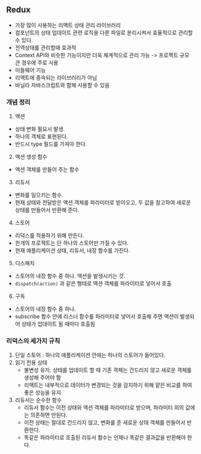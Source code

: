 ## Redux
- 가장 많이 사용하는 리액트 상태 관리 라이브러리
- 컴포넌트의 상태 업데이트 관련 로직을 다른 파일로 분리시켜서 효율적으로 관리할 수 있다.
- 전역상태를 관리할때 효과적
- Context API와 비슷한 기능이지만 더욱 체계적으로 관리 가능 -> 프로젝트 규모 큰 경우에 주로 사용
- 미들웨어 기능
- 리액트에 종속되는 라이브러리가 아님
- 바닐라 자바스크립트와 함께 사용할 수 있음

### 개념 정리
  1. 액션
   - 상태 변화 필요시 발생. 
   - 하나의 객체로 표현된다. 
   - 반드시 type 필드를 가져야 한다.
  2. 액션 생성 함수
   - 액션 객체를 만들어 주는 함수
  3. 리듀서
   - 변화를 일으키는 함수. 
   - 현재 상태와 전달받은 액션 객체를 파라미터로 받아오고, 두 값을 참고하여 새로운 상태를 만들어서 반환해 준다.
  4. 스토어 
   - 리덕스를 적용하기 위해 만든다. 
   - 한개의 프로젝트는 단 하나의 스토어만 가질 수 있다. 
   - 현재 애플리케이션 상태, 리듀서, 내장 함수를 가진다.
  5. 디스패치
   - 스토어의 내장 함수 중 하나. 액션을 발생시키는 것.
   - `dispatch(action)` 과 같은 형태로 액션 객체를 파라미터로 넣어서 호출
  6. 구독
  - 스토어의 내장 함수 중 하나.
  - subscribe 함수 안에 리스너 함수를 파라미터로 넣어서 호출해 주면 액션이 발생되어 상태가 업데이트 될 때마다 호출됨
  
### 리덕스의 세가지 규칙
1. 단일 스토어 : 하나의 애플리케이션 안에는 하나의 스토어가 들어있다.
2. 읽기 전용 상태 
   - 불변성 유지: 상태를 업데이트 할 때 기존 객체는 건드리지 않고 새로운 객체를 생성해 주어야 함
   - 리액트는 내부적으로 데이터가 변경되는 것을 감지하기 위해 얕은 비교를 하여 좋은 성능을 유지
3. 리듀서는 순수한 함수
   - 리듀서 함수는 이전 상태와 액션 객체를 파라미터로 받으며, 파라미터 외의 값에는 의존하면 안된다.
   - 이전 상태는 절대로 건드리지 않고, 변화를 준 새로운 상태 객체를 만들어서 반환한다.
   - 똑같은 파라미터로 호출된 리듀서 함수는 언제나 똑같은 결과값을 반환해야 한다.